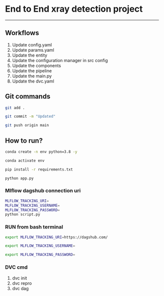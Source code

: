 # End to End xray detection project

-----------------


## Workflows

1. Update config.yaml
2. Update params.yaml
3. Update the entity
4. Update the configuration manager in src config
5. Update the components
6. Update the pipeline 
7. Update the main.py
8. Update the dvc.yaml 




## Git commands

```bash
git add .

git commit -m "Updated"

git push origin main
```

## How to run?

```bash
conda create -n env python=3.8 -y
```

```bash
conda activate env
```

```bash
pip install -r requirements.txt
```

```bash
python app.py
```

### Mlflow dagshub connection uri

```bash
MLFLOW_TRACKING_URI=
MLFLOW_TRACKING_USERNAME=
MLFLOW_TRACKING_PASSWORD=
python script.py
```


### RUN from bash terminal

```bash
export MLFLOW_TRACKING_URI=https://dagshub.com/

export MLFLOW_TRACKING_USERNAME=

export MLFLOW_TRACKING_PASSWORD=

```



### DVC cmd

1. dvc init
2. dvc repro
3. dvc dag